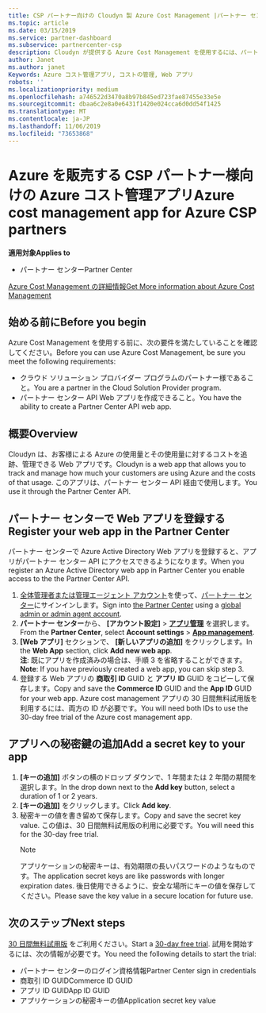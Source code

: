 ```yaml
---
title: CSP パートナー向けの Cloudyn 製 Azure Cost Management |パートナー センター
ms.topic: article
ms.date: 03/15/2019
ms.service: partner-dashboard
ms.subservice: partnercenter-csp
description: Cloudyn が提供する Azure Cost Management を使用するには、パートナー センター API へのアクセスをプロビジョニングする必要があります。
author: Janet
ms.author: janet
Keywords: Azure コスト管理アプリ, コストの管理, Web アプリ
robots: ''
ms.localizationpriority: medium
ms.openlocfilehash: a746522d3470a8b97b845ed723fae87455e33e5e
ms.sourcegitcommit: dbaa6c2e8a0e6431f1420e024cca6d0dd54f1425
ms.translationtype: MT
ms.contentlocale: ja-JP
ms.lasthandoff: 11/06/2019
ms.locfileid: "73653868"
---
```

# <a name="azure-cost-management-app-for-azure-csp-partners"></a><span data-ttu-id="516fd-104">Azure を販売する CSP パートナー様向けの Azure コスト管理アプリ</span><span class="sxs-lookup"><span data-stu-id="516fd-104">Azure cost management app for Azure CSP partners</span></span>  

<span data-ttu-id="516fd-105">**適用対象**</span><span class="sxs-lookup"><span data-stu-id="516fd-105">**Applies to**</span></span>

-  <span data-ttu-id="516fd-106">パートナー センター</span><span class="sxs-lookup"><span data-stu-id="516fd-106">Partner Center</span></span>

[<span data-ttu-id="516fd-107">Azure Cost Management の詳細情報</span><span class="sxs-lookup"><span data-stu-id="516fd-107">Get More information about Azure Cost Management</span></span>](https://go.microsoft.com/fwlink/p/?linkid=857893)

## <a name="before-you-begin"></a><span data-ttu-id="516fd-108">始める前に</span><span class="sxs-lookup"><span data-stu-id="516fd-108">Before you begin</span></span>
<span data-ttu-id="516fd-109">Azure Cost Management を使用する前に、次の要件を満たしていることを確認してください。</span><span class="sxs-lookup"><span data-stu-id="516fd-109">Before you can use Azure Cost Management, be sure you meet the following requirements:</span></span>

- <span data-ttu-id="516fd-110">クラウド ソリューション プロバイダー プログラムのパートナー様であること。</span><span class="sxs-lookup"><span data-stu-id="516fd-110">You are a partner in the Cloud Solution Provider program.</span></span>
- <span data-ttu-id="516fd-111">パートナー センター API Web アプリを作成できること。</span><span class="sxs-lookup"><span data-stu-id="516fd-111">You have the ability to create a Partner Center API web app.</span></span>

## <a name="overview"></a><span data-ttu-id="516fd-112">概要</span><span class="sxs-lookup"><span data-stu-id="516fd-112">Overview</span></span>

<span data-ttu-id="516fd-113">Cloudyn は、お客様による Azure の使用量とその使用量に対するコストを追跡、管理できる Web アプリです。</span><span class="sxs-lookup"><span data-stu-id="516fd-113">Cloudyn is a web app that allows you to track and manage how much your customers are using Azure and the costs of that usage.</span></span> <span data-ttu-id="516fd-114">このアプリは、パートナー センター API 経由で使用します。</span><span class="sxs-lookup"><span data-stu-id="516fd-114">You use it through the Partner Center API.</span></span>

## <a name="register-your-web-app-in-the-partner-center"></a><span data-ttu-id="516fd-115">パートナー センターで Web アプリを登録する</span><span class="sxs-lookup"><span data-stu-id="516fd-115">Register your web app in the Partner Center</span></span>
<span data-ttu-id="516fd-116">パートナー センターで Azure Active Directory Web アプリを登録すると、アプリがパートナー センター API にアクセスできるようになります。</span><span class="sxs-lookup"><span data-stu-id="516fd-116">When you register an Azure Active Directory web app in Partner Center you enable access to the the Partner Center API.</span></span> 
1.  <span data-ttu-id="516fd-117">[全体管理者または管理エージェント アカウント](create-user-accounts-and-set-permissions.md)を使って、[パートナー センター](https://partnercenter.microsoft.com/pcv/dashboard/overview)にサインインします。</span><span class="sxs-lookup"><span data-stu-id="516fd-117">Sign into [the Partner Center](https://partnercenter.microsoft.com/pcv/dashboard/overview) using a [global admin or admin agent account](create-user-accounts-and-set-permissions.md).</span></span>
2.  <span data-ttu-id="516fd-118">**パートナー センター**から、 **[アカウント設定]** &gt; **[アプリ管理](https://partnercenter.microsoft.com/pcv/apiintegration/appmanagement)** を選択します。</span><span class="sxs-lookup"><span data-stu-id="516fd-118">From the **Partner Center**, select **Account settings** &gt; **[App management](https://partnercenter.microsoft.com/pcv/apiintegration/appmanagement)**.</span></span>
3.  <span data-ttu-id="516fd-119">**[Web アプリ]** セクションで、 **[新しいアプリの追加]** をクリックします。</span><span class="sxs-lookup"><span data-stu-id="516fd-119">In the **Web App** section, click **Add new web app**.</span></span>
<br> <span data-ttu-id="516fd-120">**注**: 既にアプリを作成済みの場合は、手順 3 を省略することができます。</span><span class="sxs-lookup"><span data-stu-id="516fd-120">**Note**: If you have previously created a web app, you can skip step 3.</span></span>
4.  <span data-ttu-id="516fd-121">登録する Web アプリの **商取引 ID** GUID と **アプリ ID** GUID をコピーして保存します。</span><span class="sxs-lookup"><span data-stu-id="516fd-121">Copy and save the **Commerce ID** GUID and the **App ID** GUID for your web app.</span></span> <span data-ttu-id="516fd-122">Azure cost management アプリの 30 日間無料試用版を利用するには、両方の ID が必要です。</span><span class="sxs-lookup"><span data-stu-id="516fd-122">You will need both IDs to use the 30-day free trial of the Azure cost management app.</span></span>

## <a name="add-a-secret-key-to-your-app"></a><span data-ttu-id="516fd-123">アプリへの秘密鍵の追加</span><span class="sxs-lookup"><span data-stu-id="516fd-123">Add a secret key to your app</span></span>
1. <span data-ttu-id="516fd-124">**[キーの追加]** ボタンの横のドロップ ダウンで、1 年間または 2 年間の期間を選択します。</span><span class="sxs-lookup"><span data-stu-id="516fd-124">In the drop down next to the **Add key** button, select a duration of 1 or 2 years.</span></span>
2. <span data-ttu-id="516fd-125">**[キーの追加]** をクリックします。</span><span class="sxs-lookup"><span data-stu-id="516fd-125">Click **Add key**.</span></span> 
3. <span data-ttu-id="516fd-126">秘密キーの値を書き留めて保存します。</span><span class="sxs-lookup"><span data-stu-id="516fd-126">Copy and save the secret key value.</span></span> <span data-ttu-id="516fd-127">この値は、30 日間無料試用版の利用に必要です。</span><span class="sxs-lookup"><span data-stu-id="516fd-127">You will need this for the 30-day free trial.</span></span><br>
   > [!NOTE]  
   > <span data-ttu-id="516fd-128">アプリケーションの秘密キーは、有効期限の長いパスワードのようなものです。</span><span class="sxs-lookup"><span data-stu-id="516fd-128">The application secret keys are like passwords with longer expiration dates.</span></span> <span data-ttu-id="516fd-129">後日使用できるように、安全な場所にキーの値を保存してください。</span><span class="sxs-lookup"><span data-stu-id="516fd-129">Please save the key value in a secure location for future use.</span></span>

## <a name="next-steps"></a><span data-ttu-id="516fd-130">次のステップ</span><span class="sxs-lookup"><span data-stu-id="516fd-130">Next steps</span></span>
<span data-ttu-id="516fd-131">[30 日間無料試用版](https://go.microsoft.com/fwlink/?linkid=857895) をご利用ください。</span><span class="sxs-lookup"><span data-stu-id="516fd-131">Start a [30-day free trial](https://go.microsoft.com/fwlink/?linkid=857895).</span></span>
<span data-ttu-id="516fd-132">試用を開始するには、次の情報が必要です。</span><span class="sxs-lookup"><span data-stu-id="516fd-132">You need the following details to start the trial:</span></span>
- <span data-ttu-id="516fd-133">パートナー センターのログイン資格情報</span><span class="sxs-lookup"><span data-stu-id="516fd-133">Partner Center sign in credentials</span></span>
- <span data-ttu-id="516fd-134">商取引 ID GUID</span><span class="sxs-lookup"><span data-stu-id="516fd-134">Commerce ID GUID</span></span>
- <span data-ttu-id="516fd-135">アプリ ID GUID</span><span class="sxs-lookup"><span data-stu-id="516fd-135">App ID GUID</span></span>
- <span data-ttu-id="516fd-136">アプリケーションの秘密キーの値</span><span class="sxs-lookup"><span data-stu-id="516fd-136">Application secret key value</span></span>
